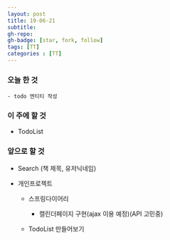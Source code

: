 ```yaml
---
layout: post
title: 19-06-21
subtitle: 
gh-repo: 
gh-badge: [star, fork, follow]
tags: [TT]
categories : [TT]
---
```


### 오늘 한 것 
    - todo 엔티티 작성

### 이 주에 할 것
 - TodoList

### 앞으로 할 것
- Search (책 제목, 유저닉네임)

- 개인프로젝트
    - 스프링다이어리
        - 캘린더페이지 구현(ajax 이용 예정)(API 고민중)

    - TodoList 만들어보기